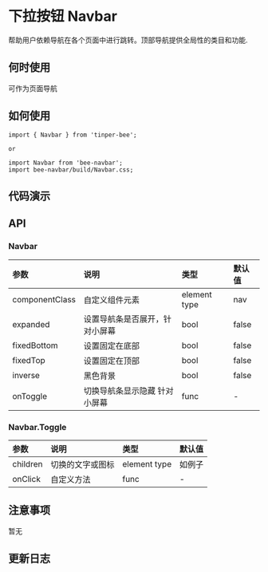 # 下拉按钮 Navbar

帮助用户依赖导航在各个页面中进行跳转。顶部导航提供全局性的类目和功能.

## 何时使用
可作为页面导航

## 如何使用

```
import { Navbar } from 'tinper-bee';

or

import Navbar from 'bee-navbar';
import bee-navbar/build/Navbar.css;

```

## 代码演示

## API

### Navbar

|参数|说明|类型|默认值|
|:---|:----|:---|:------|
|componentClass|自定义组件元素|element type|nav|
|expanded|设置导航条是否展开，针对小屏幕|bool|false|
|fixedBottom|设置固定在底部|bool|false|
|fixedTop|设置固定在顶部|bool|false|
|inverse|黑色背景|bool|false|
|onToggle|切换导航条显示隐藏 针对小屏幕|func|-|

### Navbar.Toggle

|参数|说明|类型|默认值|
|:---|:----|:---|:------|
|children|切换的文字或图标|element type|如例子|
|onClick|自定义方法|func|-|


## 注意事项

暂无

## 更新日志

